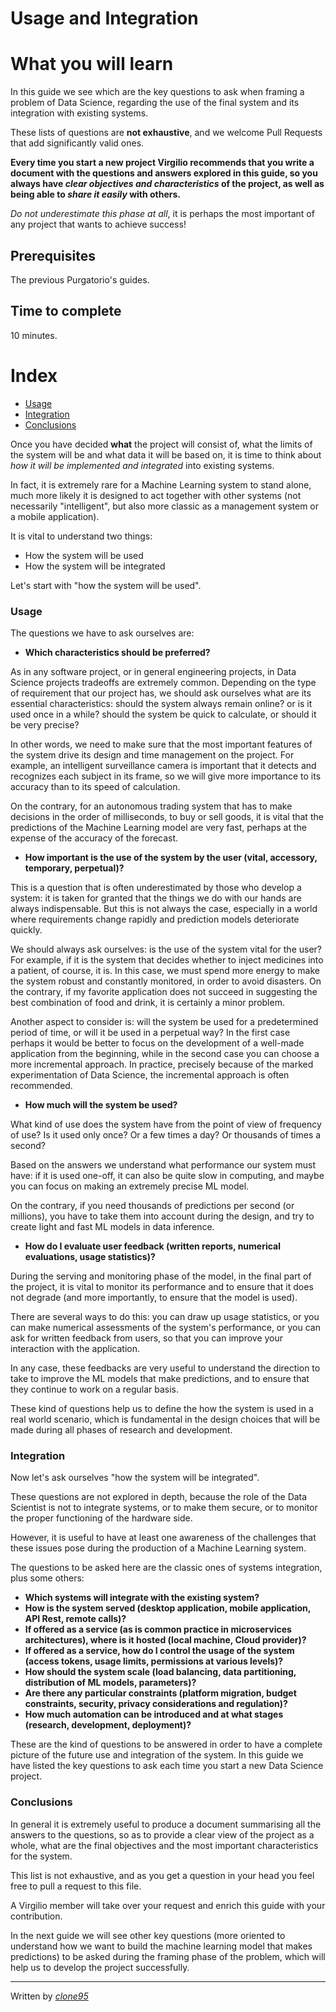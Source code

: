 # Usage and Integration

# What you will learn 

In this guide we see which are the key questions to ask when framing a problem of Data Science, regarding the use of the final system and its integration with existing systems.

These lists of questions are **not exhaustive**, and we welcome Pull Requests that add significantly valid ones.

**Every time you start a new project Virgilio recommends that you write a document with the questions and answers explored in this guide, so you always have *clear objectives and characteristics* of the project, as well as being able to *share it easily* with others.**

_Do not underestimate this phase at all_, it is perhaps the most important of any project that wants to achieve success!

## Prerequisites
The previous Purgatorio's guides.

## Time to complete
10 minutes.

# Index
- [Usage](#Usage)
- [Integration](#Integration)
- [Conclusions](#Conclusions)

Once you have decided **what** the project will consist of, what the limits of the system will be and what data it will be based on, it is time to think about *how it will be implemented and integrated* into existing systems. 

In fact, it is extremely rare for a Machine Learning system to stand alone, much more likely it is designed to act together with other systems (not necessarily "intelligent", but also more classic as a management system or a mobile application). 

It is vital to understand two things:
- How the system will be used
- How the system will be integrated 

Let's start with "how the system will be used".

### Usage


The questions we have to ask ourselves are:

- **Which characteristics should be preferred?**

As in any software project, or in general engineering projects, in Data Science projects tradeoffs are extremely common. Depending on the type of requirement that our project has, we should ask ourselves what are its essential characteristics: should the system always remain online? or is it used once in a while? should the system be quick to calculate, or should it be very precise? 

In other words, we need to make sure that the most important features of the system drive its design and time management on the project. For example, an intelligent surveillance camera is important that it detects and recognizes each subject in its frame, so we will give more importance to its accuracy than to its speed of calculation. 

On the contrary, for an autonomous trading system that has to make decisions in the order of milliseconds, to buy or sell goods, it is vital that the predictions of the Machine Learning model are very fast, perhaps at the expense of the accuracy of the forecast.

- **How important is the use of the system by the user (vital, accessory, temporary, perpetual)?**

This is a question that is often underestimated by those who develop a system: it is taken for granted that the things we do with our hands are always indispensable. But this is not always the case, especially in a world where requirements change rapidly and prediction models deteriorate quickly.

We should always ask ourselves: is the use of the system vital for the user? For example, if it is the system that decides whether to inject medicines into a patient, of course, it is. In this case, we must spend more energy to make the system robust and constantly monitored, in order to avoid disasters. On the contrary, if my favorite application does not succeed in suggesting the best combination of food and drink, it is certainly a minor problem. 

Another aspect to consider is: will the system be used for a predetermined period of time, or will it be used in a perpetual way? In the first case perhaps it would be better to focus on the development of a well-made application from the beginning, while in the second case you can choose a more incremental approach. 
In practice, precisely because of the marked experimentation of Data Science, the incremental approach is often recommended.

- **How much will the system be used?**

What kind of use does the system have from the point of view of frequency of use? Is it used only once? Or a few times a day? Or thousands of times a second? 

Based on the answers we understand what performance our system must have: if it is used one-off, it can also be quite slow in computing, and maybe you can focus on making an extremely precise ML model.

On the contrary, if you need thousands of predictions per second (or millions), you have to take them into account during the design, and try to create light and fast ML models in data inference.

- **How do I evaluate user feedback (written reports, numerical evaluations, usage statistics)?**

During the serving and monitoring phase of the model, in the final part of the project, it is vital to monitor its performance and to ensure that it does not degrade (and more importantly, to ensure that the model is used).

There are several ways to do this: you can draw up usage statistics, or you can make numerical assessments of the system's performance, or you can ask for written feedback from users, so that you can improve your interaction with the application.

In any case, these feedbacks are very useful to understand the direction to take to improve the ML models that make predictions, and to ensure that they continue to work on a regular basis.

These kind of questions help us to define the how the system is used in a real world scenario, which is fundamental in the design choices that will be made during all phases of research and development.

### Integration

Now let's ask ourselves "how the system will be integrated".

These questions are not explored in depth, because the role of the Data Scientist is not to integrate systems, or to make them secure, or to monitor the proper functioning of the hardware side.

However, it is useful to have at least one awareness of the challenges that these issues pose during the production of a Machine Learning system. 

The questions to be asked here are the classic ones of systems integration, plus some others:

- **Which systems will integrate with the existing system?**
- **How is the system served (desktop application, mobile application, API Rest, remote calls)?**
- **If offered as a service (as is common practice in microservices architectures), where is it hosted (local machine, Cloud provider)?**
- **If offered as a service, how do I control the usage of the system  (access tokens, usage limits, permissions at various levels)?**
- **How should the system scale (load balancing, data partitioning, distribution of ML models, parameters)?**
- **Are there any particular constraints (platform migration, budget constraints, security, privacy considerations and regulation)?**
- **How much automation can be introduced and at what stages (research, development, deployment)?**

These are the kind of questions to be answered in order to have a complete picture of the future use and integration of the system. 
In this guide we have listed the key questions to ask each time you start a new Data Science project. 

### Conclusions

In general it is extremely useful to produce a document summarising all the answers to the questions, so as to provide a clear view of the project as a whole, what are the final objectives and the most important characteristics for the system. 

This list is not exhaustive, and as you get a question in your head you feel free to pull a request to this file. 

A Virgilio member will take over your request and enrich this guide with your contribution.

In the next guide we will see other key questions (more oriented to understand how we want to build the machine learning model that makes predictions) to be asked during the framing phase of the problem, which will help us to develop the project successfully. 

--------------------------------------------------

Written by [_clone95_](https://github.com/clone95)
